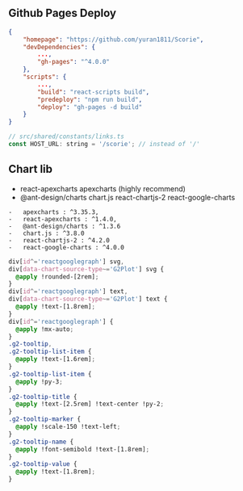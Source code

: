 ## Github Pages Deploy

```json
{
	"homepage": "https://github.com/yuran1811/Scorie",
	"devDependencies": {
		...,
		"gh-pages": "^4.0.0"
	},
	"scripts": {
		...,
		"build": "react-scripts build",
		"predeploy": "npm run build",
		"deploy": "gh-pages -d build"
	}
}
```

```js
// src/shared/constants/links.ts
const HOST_URL: string = '/scorie'; // instead of '/'
```

## Chart lib

- react-apexcharts apexcharts (highly recommend)
- @ant-design/charts chart.js react-chartjs-2 react-google-charts

```
-	apexcharts : ^3.35.3,
-	react-apexcharts : ^1.4.0,
-   @ant-design/charts : ^1.3.6
-   chart.js : ^3.8.0
-   react-chartjs-2 : ^4.2.0
-   react-google-charts : ^4.0.0
```

```css
div[id^='reactgooglegraph'] svg,
div[data-chart-source-type~='G2Plot'] svg {
  @apply !rounded-[2rem];
}
div[id^='reactgooglegraph'] text,
div[data-chart-source-type~='G2Plot'] text {
  @apply !text-[1.8rem];
}
div[id^='reactgooglegraph'] {
  @apply !mx-auto;
}
.g2-tooltip,
.g2-tooltip-list-item {
  @apply !text-[1.6rem];
}
.g2-tooltip-list-item {
  @apply !py-3;
}
.g2-tooltip-title {
  @apply !text-[2.5rem] !text-center !py-2;
}
.g2-tooltip-marker {
  @apply !scale-150 !text-left;
}
.g2-tooltip-name {
  @apply !font-semibold !text-[1.8rem];
}
.g2-tooltip-value {
  @apply !text-[1.8rem];
}
```
